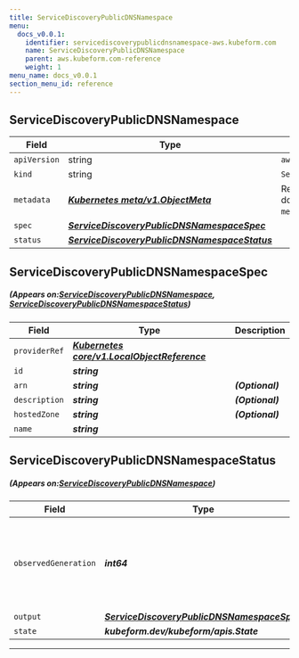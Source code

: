 ```yaml
---
title: ServiceDiscoveryPublicDNSNamespace
menu:
  docs_v0.0.1:
    identifier: servicediscoverypublicdnsnamespace-aws.kubeform.com
    name: ServiceDiscoveryPublicDNSNamespace
    parent: aws.kubeform.com-reference
    weight: 1
menu_name: docs_v0.0.1
section_menu_id: reference
---
```


## ServiceDiscoveryPublicDNSNamespace
| Field | Type | Description |
| ------ | ----- | ----------- |
| `apiVersion` | string | `aws.kubeform.com/v1alpha1` |
|    `kind` | string | `ServiceDiscoveryPublicDNSNamespace` |
| `metadata` | ***[Kubernetes meta/v1.ObjectMeta](https://kubernetes.io/docs/reference/generated/kubernetes-api/v1.13/#objectmeta-v1-meta)***|Refer to the Kubernetes API documentation for the fields of the `metadata` field.|
| `spec` | ***[ServiceDiscoveryPublicDNSNamespaceSpec](#ServiceDiscoveryPublicDNSNamespaceSpec)***||
| `status` | ***[ServiceDiscoveryPublicDNSNamespaceStatus](#ServiceDiscoveryPublicDNSNamespaceStatus)***||
## ServiceDiscoveryPublicDNSNamespaceSpec
##### (Appears on:[ServiceDiscoveryPublicDNSNamespace](#ServiceDiscoveryPublicDNSNamespace), [ServiceDiscoveryPublicDNSNamespaceStatus](#ServiceDiscoveryPublicDNSNamespaceStatus))
| Field | Type | Description |
| ------ | ----- | ----------- |
| `providerRef` | ***[Kubernetes core/v1.LocalObjectReference](https://kubernetes.io/docs/reference/generated/kubernetes-api/v1.13/#localobjectreference-v1-core)***||
| `id` | ***string***||
| `arn` | ***string***| ***(Optional)*** |
| `description` | ***string***| ***(Optional)*** |
| `hostedZone` | ***string***| ***(Optional)*** |
| `name` | ***string***||
## ServiceDiscoveryPublicDNSNamespaceStatus
##### (Appears on:[ServiceDiscoveryPublicDNSNamespace](#ServiceDiscoveryPublicDNSNamespace))
| Field | Type | Description |
| ------ | ----- | ----------- |
| `observedGeneration` | ***int64***| ***(Optional)*** Resource generation, which is updated on mutation by the API Server.|
| `output` | ***[ServiceDiscoveryPublicDNSNamespaceSpec](#ServiceDiscoveryPublicDNSNamespaceSpec)***| ***(Optional)*** |
| `state` | ***kubeform.dev/kubeform/apis.State***| ***(Optional)*** |
---
